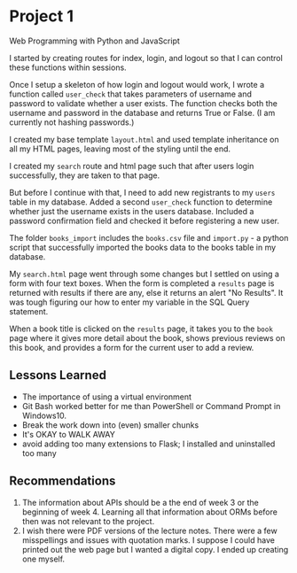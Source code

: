 # Project 1

Web Programming with Python and JavaScript

I started by creating routes for index, login, and logout so that I can control these functions within sessions.

Once I setup a skeleton of how login and logout would work, I wrote a function called `user_check` that takes parameters of username and password to validate whether a user exists. The function checks both the username and password in the database and returns True or False. (I am currently not hashing passwords.)

I created my base template `layout.html` and used template inheritance on all my HTML pages, leaving most of the styling until the end.

I created my `search` route and html page such that after users login successfully, they are taken to that page.

But before I continue with that, I need to add new registrants to my `users` table in my database. Added a second `user_check` function to determine whether just the username exists in the users database. Included a password confirmation field and checked it before registering a new user.

The folder `books_import` includes the `books.csv` file and `import.py` - a python script that successfully imported the books data to the books table in my database.

My `search.html` page went through some changes but I settled on using a form with four text boxes. When the form is completed a `results` page is returned with results if there are any, else it returns an alert "No Results".  It was tough figuring our how to enter my variable in the SQL Query statement.

When a book title is clicked on the `results` page, it takes you to the `book` page where it gives more detail about the book, shows previous reviews on this book, and provides a form for the current user to add a review.

## Lessons Learned
- The importance of using a virtual environment
- Git Bash worked better for me than PowerShell or Command Prompt in Windows10.
- Break the work down into (even) smaller chunks
- It's OKAY to WALK AWAY
- avoid adding too many extensions to Flask; I installed and uninstalled too many

## Recommendations
1.  The information about APIs should be a the end of week 3 or the beginning of week 4.  Learning all that information about ORMs before then was not relevant to the project.
2.  I wish there were PDF versions of the lecture notes.  There were a few misspellings and issues with quotation marks.  I suppose I could have printed out the web page but I wanted a digital copy.  I ended up creating one myself.

